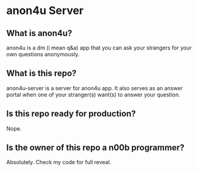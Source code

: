 # anon4u Server

## What is anon4u?

anon4u is a dm (i mean q&a) app that you can ask your strangers for your own questions anonymously.

## What is this repo?

anon4u-server is a server for anon4u app. It also serves as an answer portal when one of your stranger(s) want(s) to answer your question.

## Is this repo ready for production?

Nope.

## Is the owner of this repo a n00b programmer?

Absolutely. Check my code for full reveal.
